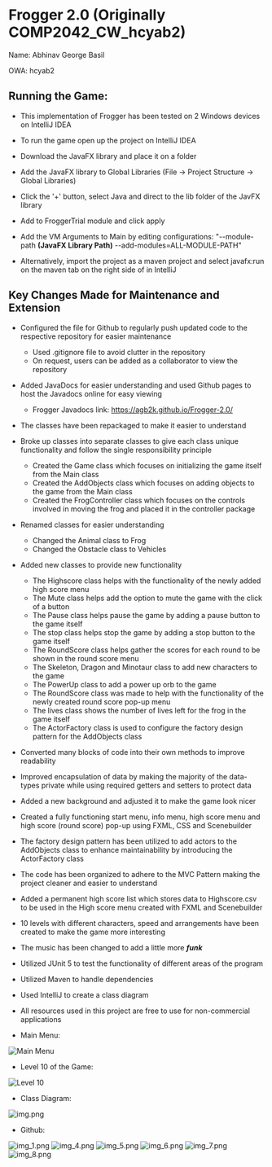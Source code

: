# Frogger 2.0 (Originally COMP2042_CW_hcyab2)

Name: Abhinav George Basil

OWA: hcyab2

## Running the Game:
- This implementation of Frogger has been tested on 2 Windows devices on IntelliJ IDEA
  

- To run the game open up the project on IntelliJ IDEA
- Download the JavaFX library and place it on a folder
- Add the JavaFX library to Global Libraries (File -> Project Structure -> Global Libraries)
- Click the '+' button, select Java and direct to the lib folder of the JavFX library
- Add to FroggerTrial module and click apply
- Add the VM Arguments to Main by editing configurations: "--module-path **(JavaFX Library Path)** --add-modules=ALL-MODULE-PATH"
  

- Alternatively, import the project as a maven project and select javafx:run on the maven tab on the right side of in IntelliJ

## Key Changes Made for Maintenance and Extension

- Configured the file for Github to regularly push updated code to the respective repository for easier maintenance
  - Used .gitignore file to avoid clutter in the repository  
  - On request, users can be added as a collaborator to view the repository
- Added JavaDocs for easier understanding and used Github pages to host the Javadocs online for easy viewing
  - Frogger Javadocs link: https://agb2k.github.io/Frogger-2.0/
- The classes have been repackaged to make it easier to understand
- Broke up classes into separate classes to give each class unique functionality and follow the single responsibility principle
    - Created the Game class which focuses on initializing the game itself from the Main class
    - Created the AddObjects class which focuses on adding objects to the game from the Main class
    - Created the FrogController class which focuses on the controls involved in moving the frog and placed it in the controller package
- Renamed classes for easier understanding
  - Changed the Animal class to Frog
  - Changed the Obstacle class to Vehicles
- Added new classes to provide new functionality
    - The Highscore class helps with the functionality of the newly added high score menu
    - The Mute class helps add the option to mute the game with the click of a button
    - The Pause class helps pause the game by adding a pause button to the game itself
    - The stop class helps stop the game by adding a stop button to the game itself
    - The RoundScore class helps gather the scores for each round to be shown in the round score menu
    - The Skeleton, Dragon and Minotaur class to add new characters to the game
    - The PowerUp class to add a power up orb to the game
    - The RoundScore class was made to help with the functionality of the newly created round score pop-up menu
    - The lives class shows the number of lives left for the frog in the game itself
    - The ActorFactory class is used to configure the factory design pattern for the AddObjects class
- Converted many blocks of code into their own methods to improve readability
- Improved encapsulation of data by making the majority of the data-types private while using required getters and setters to protect data
- Added a new background and adjusted it to make the game look nicer
- Created a fully functioning start menu, info menu, high score menu and high score (round score) pop-up using FXML, CSS and Scenebuilder
- The factory design pattern has been utilized to add actors to the AddObjects class to enhance maintainability by introducing the ActorFactory class
- The code has been organized to adhere to the MVC Pattern making the project cleaner and easier to understand
- Added a permanent high score list which stores data to Highscore.csv to be used in the High score menu created with FXML and Scenebuilder
- 10 levels with different characters, speed and arrangements have been created to make the game more interesting
- The music has been changed to add a little more **_funk_**
- Utilized JUnit 5 to test the functionality of different areas of the program
- Utilized Maven to handle dependencies
- Used IntelliJ to create a class diagram
- All resources used in this project are free to use for non-commercial applications


- Main Menu:

![Main Menu](img_3.png)


- Level 10 of the Game:

![Level 10](img_2.png)
  

- Class Diagram:

![img.png](img.png)

- Github:

![img_1.png](img_1.png)
![img_4.png](img_4.png)
![img_5.png](img_5.png)
![img_6.png](img_6.png)
![img_7.png](img_7.png)
![img_8.png](img_8.png)
